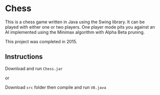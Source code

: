 # Chess
This is a chess game written in Java using the Swing library. It can be played with either one or two players. One player mode pits you against an AI implemented using the Minimax algorithm with Alpha Beta pruning.

This project was completed in 2015.

## Instructions
Download and run `Chess.jar`

or

Download `src` folder then compile and run `V8.java`
